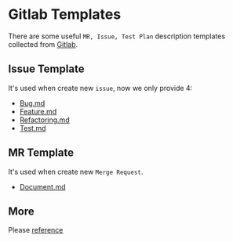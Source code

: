 # Gitlab Templates

There are some useful `MR, Issue, Test Plan` description templates collected from [Gitlab](https://gitlab.com/gitlab-org/gitlab/-/tree/master/.gitlab/issue_templates).

## Issue Template

It's used when create new `issue`, now we only provide 4:

-   [Bug.md](./issue_template/Bug.md)
-   [Feature.md](./issue_template/Feature.md)
-   [Refactoring.md](./issue_template/Refactoring.md)
-   [Test.md](./issue_template/Test.md)

## MR Template

It's used when create new `Merge Request`.

-   [Document.md](./issue_template/Document.md)

## More

Please [reference](http://gitlab.prod.dtstack.cn/help/user/project/description_templates)
